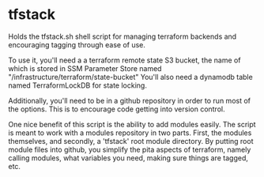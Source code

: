 # tfstack
Holds the tfstack.sh shell script for managing terraform backends and encouraging tagging through ease of use.

To use it, you'll need a a terraform remote state S3 bucket, the name of which is stored in SSM Parameter Store named "/infrastructure/terraform/state-bucket"
You'll also need a dynamodb table named TerraformLockDB for state locking.

Additionally, you'll need to be in a github repository in order to run most of the options. This is to encourage code getting into version control.

One nice benefit of this script is the ability to add modules easily. The script is meant to work with a modules repository in two parts. First, the modules themselves, and secondly, a 'tfstack' root module directory.
By putting root module files into github, you simplify the pita aspects of terraform, namely calling modules, what variables you need, making sure things are tagged, etc.
